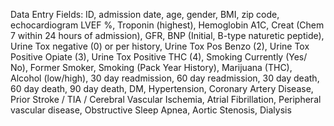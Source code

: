 Data Entry Fields:
	ID, admission date, age, gender, BMI, zip code, echocardiogram LVEF %,
	Troponin (highest), Hemoglobin A1C, Creat (Chem 7 within 24 hours of admission),
	GFR, BNP (Initial, B-type naturetic peptide), Urine Tox negative (0) or per history,
	Urine Tox Pos Benzo (2), Urine Tox Positive Opiate (3), Urine Tox Positive THC (4),
	Smoking Currently (Yes/ No), Former Smoker, Smoking (Pack Year History), 
	Marijuana (THC), Alcohol (low/high), 30 day readmission, 60 day readmission,
	30 day death, 60 day death, 90 day death, DM, Hypertension, Coronary Artery Disease,
	Prior Stroke / TIA / Cerebral Vascular Ischemia, Atrial Fibrillation, 
	Peripheral vascular disease, Obstructive Sleep Apnea, Aortic Stenosis, Dialysis











